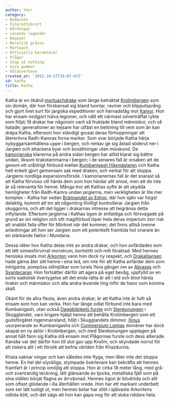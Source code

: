 ```yaml
---
author: Ymir
category:
- Badasses
- Folkrättsbrott
- Hårdingar
- Levande legender
- Magiker
- Moralisk gråzon
- Mortuach
- Officiella karaktärer
- Plågor
- Stop at nothing
- Sura gummor
- Våldsverkare
created_at: '2012-10-27T19:07:47Z'
id: katha
title: Katha
---
```

Katha är en ökänd [mortuachdrake] som länge betraktat [Krolimbergen] som sin domän, där hon förskansat sig bland tunnlar, raviner och klipputsprång och gjort livet surt för jargiska expeditioner och härnadståg mot [Kamor]. Hon har ensam nedgjort halva legioner, och nått ett närmast oöverträffat rykte som följd; få drakar har någonsin varit så fruktade bland människor, och så hatade; generationer av kejsare har utfäst en belöning till vem som än kan dräpa Katha, eftersom hon ständigt grusat deras förhoppningar att återerövra Radh-Kamras forna marker. Som svar började Katha härja nybyggarsamhällena uppe i bergen, och rentav ge sig åstad söderut ner i Jargien och attackera byar och bosättningar utan misskund. De [kamorianska] klanerna på andra sidan bergen har alltid klarat sig bättre undan, liksom tirakstammarna i bergen; i de senares fall är orsaken att de genom ett uråldrigt förbund mellan [Kumbanigash Häxmästaren] och Katha helt enkelt gjort gemensam sak med draken, och verkat för att stoppa Jargiens nordliga expansionsförsök. I kamorianernas fall är det snarast så att Katha förvisso vill härda dem som hon härdar allt annat, men att de inte är så relevanta för henne. Många tror att Kathas syfte är att skydda hemligheter från Radh-Kamra undan jargierna, men verkligheten är lite mer komplex - Katha har sedan [Brännandet av Edron], där hon själv var högst delaktig, kommit att tro att någonting illvilligt kontrollerar Jargien från skuggorna, och att det ligger i drakarnas intresse att begränsa detta inflytande. Eftersom jargierna i Kathas ögon är enfaldiga och försvagade på grund av sin religion och sitt magiförbud löper hela deras imperium stor risk att snabbt falla offer för Mörkret när det kommer; det finns alltså tvenne anledningar att hon ser Jargien som ett potentiellt framtida hot snarare än en stärkande faktor i Mundana.

Dessa idéer hos Katha delas inte av andra drakar, och hon avfärdades som ett lätt sinnesförvirrat monstrum, bortstött och milt föraktad. Med hennes heroiska insats mot [Arkonten] vann hon dock ny respekt, och [Drakalliansen] hade gärna åter sitt henne i sina led, om inte för att Katha avfärdar dem som intriganta, pompösa sillmjölkar som lurats flera gånger om av [Abraxes] och [Syantecaran]. Hon fortsätter därför att agera på eget bevåg, uppfylld av en sorts sadistisk övertygelse att det enda rätta är att i eld och blod härda tiraker och människor och alla andra levande ting inför de fasor som komma skall.

Okänt för de allra flesta, även andra drakar, är att Katha inte är fullt så ensam som hon kan verka. Hon har länge odlat förbund inte bara med Kumbanigash, utan också [Daggblänkets furste] och [Stenkonungen] i Skugglandet, vars krigare hjälpt henne att behålla Krolimbergen som ett gudsförgätet ingenmansland, höljt i Skugglandets dimmor. [Xinus] usurperande av Kumbanigashs och [Commersium Lamias] domäner har dock skapat en ny aktör i Krolimbergen, och med Stenkonungen upptagen på annat håll fann sig Katha stå ensam mot Plågornas furste och dess allierade. Kanske var det därför hon till slut gav upp Krolim, och skyndade norrut för att riskera allt i ett försök att befria världen från Khazdurnis.

Khata saknar vingar och kan således inte flyga, men låter inte det stoppa henne. En hel del olyckliga, stympade överlevare kan bekräfta att hennes framfart är i princip omöjlig att stoppa. Hon är cirka 18 meter lång, med grå- och svartrandig teckning, lätt glänsande av tjocka, metalliska fjäll som på sina ställen börjat flagna av ärrvävnad. Hennes ögon är blodröda och allt som oftast glödande i illa återhållen vrede. Hon har ett markant underbett som ser lätt lustigt ut, men hennes betar har slitit i självaste Arkontens odöda kött, och det sägs att hon kan gapa nog för att sluka riddare hela.

  [mortuachdrake]: Mortuach
  [Krolimbergen]: Krolimbergen
  [Kamor]: Kamor
  [kamorianska]: Kamorianer
  [Kumbanigash Häxmästaren]: Kumbanigash_den_Svarte
  [Brännandet av Edron]: Brännandet_av_Edron
  [Arkonten]: Khazdurnis
  [Drakalliansen]: Drakalliansen
  [Abraxes]: Abraxes
  [Syantecaran]: Syantecaran
  [Daggblänkets furste]: Daggblänkets_furste
  [Stenkonungen]: Stenkonungen
  [Xinus]: Xinu
  [Commersium Lamias]: Commersium_Lamia